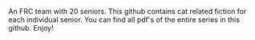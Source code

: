 An FRC team with 20 seniors. This github contains cat related fiction for each individual senior. 
You can find all pdf's of the entire series in this github. Enjoy! 
